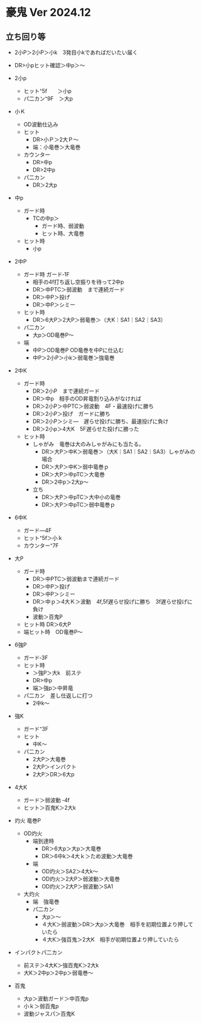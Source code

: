 # 豪鬼 Ver 2024.12
## 立ち回り等
* 2小P＞2小P＞小k　3発目小kであればだいたい届く
* DR>小pヒット確認＞中p＞～
* 2小p
  * ヒット⁺5f　　＞小p
  * パ二カン⁺9F　＞大p
* 小Ｋ
  * OD波動仕込み
  * ヒット
    * DR>小Ｐ＞2大Ｐ～
    * 端：小竜巻＞大竜巻
  * カウンター
    * DR>中p
    * DR>2中p
  * パ二カン
    * DR＞2大p
* 中p
  * ガード時
    * TCの中p＞
      * ガード時、弱波動
      * ヒット時、大竜巻
  * ヒット時
    * 小p
* 2中P
  * ガード時 ガード‐1F
    * 相手の4f打ち返し空振りを待って2中p
    * DR＞中PTC＞弱波動　まで連続ガード
    * DR＞中P＞投げ
    * DR＞中P＞シミー
  * ヒット時
    * DR＞6大P＞2大P＞弱竜巻＞（大K｜SA1｜SA2｜SA3）
  * パ二カン
    * 大p＞OD竜巻P～
  * 端
    * 中P＞OD竜巻P OD竜巻を中Pに仕込む 
    * 中P＞2小P＞小k＞弱竜巻＞強竜巻
* 2中K
  * ガード時
    * DR＞2小P　まで連続ガード
    * DR＞中p　相手のOD昇竜割り込みがなければ 
    * DR＞2小P＞中PTC＞弱波動　4F・最速投げに勝ち
    * DR＞2小P＞投げ　ガードに勝ち
    * DR＞2小P＞シミ―　遅らせ投げに勝ち、最速投げに負け
    * DR＞2小p＞4大K　5F遅らせた投げに勝った
  * ヒット時
    * しゃがみ　竜巻は大のみしゃがみにも当たる。
      * DR＞大P＞中K＞弱竜巻＞（大K｜SA1｜SA2｜SA3）しゃがみの場合
      * DR＞大P＞中K＞弱中竜巻ｐ
      * DR＞大P＞中pTC＞大竜巻　
      * DR＞2中p＞2大p～
    * 立ち
      * DR＞大P＞中pTC＞大中小の竜巻
      * DR＞大P＞中pTC＞弱中竜巻ｐ
* 6中K
  * ガード―4F
  * ヒット⁺5f＞小ｋ
  * カウンター⁺7F
* 大P
  * ガード時
    * DR＞中PTC＞弱波動まで連続ガード
    * DR＞中P＞投げ
    * DR＞中P＞シミー
    * DR＞中ｐ＞4大Ｋ＞波動　4f,5f遅らせ投げに勝ち　3f遅らせ投げに負け
    * 波動＞百鬼P 
  * ヒット時 DR＞6大P
  * 端ヒット時　OD竜巻P～
  
* 6強P
  * ガード‐3F
  * ヒット時
    * ＞強P＞大k　前ステ
    * DR>中p
    * 端＞強p＞中昇竜
  * パ二カン　差し仕返しに打つ
    * 2中k～
* 強K
  * ガード⁺3F
  * ヒット
    * 中K～
  * パ二カン
    * 2大P＞大竜巻
    * 2大P＞インパクト
    * 2大P＞DR＞6大p
* 4大K
  * ガード＞弱波動 ‐4f　
  * ヒット＞百鬼K＞2大k
* 灼火 竜巻P
  * OD灼火
    * 端到達時
      * DR＞6大p＞大p＞大竜巻
      * DR＞6中k＞4大ｋ＞ため波動＞大竜巻
    * 端
      * OD灼火＞SA2＞4大k～
      * OD灼火＞2大P＞弱波動＞大竜巻
      * OD灼火＞2大P＞弱波動＞SA1
  * 大灼火
    * 端　強竜巻
    * パ二カン
      * 大p＞～
      * ４大K＞弱波動＞DR＞大p＞大竜巻　相手を初期位置より押していたら
      * ４大K＞強百鬼＞2大K　相手が初期位置より押していたら

* インパクトパ二カン
  * 前ステ＞4大K＞強百鬼K＞2大k 
  * 大K＞2中p＞2中p＞弱竜巻～
* 百鬼
  * 大p＞波動ガード＞中百鬼p
  * 小ｋ＞弱百鬼p
  * 波動ジャスパ＞百鬼K
